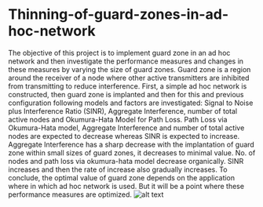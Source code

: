 # Thinning-of-guard-zones-in-ad-hoc-network
The objective of this project is to implement guard zone in an ad hoc network and then investigate the performance measures and changes in these measures by varying the size of guard zones. Guard zone is a region around the receiver of a node where other active transmitters are inhibited from transmitting to reduce interference. First, a simple ad hoc network is constructed, then guard zone is implanted and then for this and previous configuration following models and factors are investigated: Signal to Noise plus Interference Ratio (SINR), Aggregate Interference, number of total active nodes and Okumura-Hata Model for Path Loss. Path Loss via Okumura-Hata model, Aggregate Interference and number of total active nodes are expected to decrease whereas SINR is expected to increase. Aggregate Interference has a sharp decrease with the implantation of guard zone within small sizes of guard zones, it decreases to minimal value. No. of nodes and path loss via okumura-hata model decrease organically. SINR increases and then the rate of increase also gradually increases. To conclude, the optimal value of guard zone depends on the application where in which ad hoc network is used. But it will be a point where these performance measures are optimized.
![alt text](https://github.com/MursalinLarik/Thinning-of-guard-zones-in-ad-hoc-network/blob/Results.png?raw=true)
